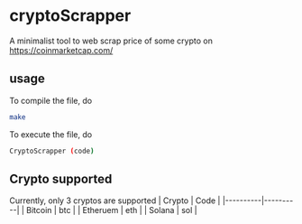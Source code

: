 # cryptoScrapper
A minimalist tool to web scrap price of some crypto on https://coinmarketcap.com/
## usage
To compile the file, do
```bash
make
```
To execute the file, do
```bash
CryptoScrapper (code)
```

## Crypto supported
Currently, only 3 cryptos are supported
| Crypto | Code | 
|----------|----------|
| Bitcoin  | btc   | 
| Etheruem  | eth |
| Solana   | sol   | 


